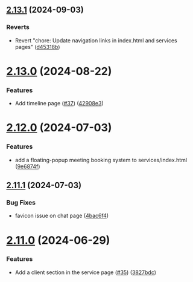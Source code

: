 ## [2.13.1](https://github.com/Pradumnasaraf/Pradumnasaraf.github.io/compare/v2.13.0...v2.13.1) (2024-09-03)


### Reverts

* Revert "chore: Update navigation links in index.html and services pages" ([d45318b](https://github.com/Pradumnasaraf/Pradumnasaraf.github.io/commit/d45318bfec04be0cc5e4bbad8bfab963ebef8e87))



# [2.13.0](https://github.com/Pradumnasaraf/Pradumnasaraf.github.io/compare/v2.12.0...v2.13.0) (2024-08-22)


### Features

* Add timeline page  ([#37](https://github.com/Pradumnasaraf/Pradumnasaraf.github.io/issues/37)) ([42908e3](https://github.com/Pradumnasaraf/Pradumnasaraf.github.io/commit/42908e303c3fb9854ac8abac2069c36469fb3d35))



# [2.12.0](https://github.com/Pradumnasaraf/Pradumnasaraf.github.io/compare/v2.11.1...v2.12.0) (2024-07-03)


### Features

* add a floating-popup meeting booking system to services/index.html ([9e6874f](https://github.com/Pradumnasaraf/Pradumnasaraf.github.io/commit/9e6874f08971b8d715eec0a1415911660a2d53c0))



## [2.11.1](https://github.com/Pradumnasaraf/Pradumnasaraf.github.io/compare/v2.11.0...v2.11.1) (2024-07-03)


### Bug Fixes

* favicon issue on chat page ([4bac6f4](https://github.com/Pradumnasaraf/Pradumnasaraf.github.io/commit/4bac6f4232fc48bf471c5a63851f5e5e8239ec1a))



# [2.11.0](https://github.com/Pradumnasaraf/Pradumnasaraf.github.io/compare/v2.10.1...v2.11.0) (2024-06-29)


### Features

* Add a client section in the service page ([#35](https://github.com/Pradumnasaraf/Pradumnasaraf.github.io/issues/35)) ([3827bdc](https://github.com/Pradumnasaraf/Pradumnasaraf.github.io/commit/3827bdc0dcf8a53b9f8bcc8688a46437d49b33aa))




